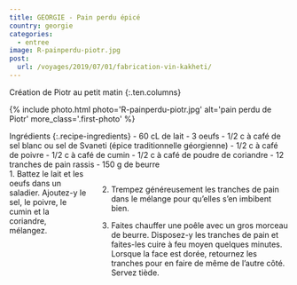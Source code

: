 ```yaml
---
title: GEORGIE - Pain perdu épicé
country: georgie
categories:
  - entree
image: R-painperdu-piotr.jpg
post:
  url: /voyages/2019/07/01/fabrication-vin-kakheti/
---
```


Création de Piotr au petit matin
{:.ten.columns}
<!--fin extrait-->

{% include photo.html photo='R-painperdu-piotr.jpg' alt='pain perdu de Piotr' more_class='.first-photo' %}

<div class="four columns" markdown="1">
Ingrédients
{:.recipe-ingredients}
- 60 cL de lait
- 3 oeufs
- 1/2 c à café de sel blanc ou sel de Svaneti (épice traditionnelle géorgienne)
- 1/2 c à café de poivre
- 1/2 c à café de cumin
- 1/2 c à café de poudre de coriandre
- 12 tranches de pain rassis
- 150 g de beurre
</div>

<div class="ten columns" markdown="1">
1. Battez le lait et les oeufs dans un saladier. Ajoutez-y le sel, le poivre, le cumin et la coriandre, mélangez.

2. Trempez généreusement les tranches de pain dans le mélange pour qu’elles s’en imbibent bien.

3. Faites chauffer une poêle avec un gros morceau de beurre. Disposez-y les tranches de pain et faites-les cuire à feu moyen quelques minutes. Lorsque la face est dorée, retournez les tranches pour en faire de même de l’autre côté. Servez tiède.
</div>
